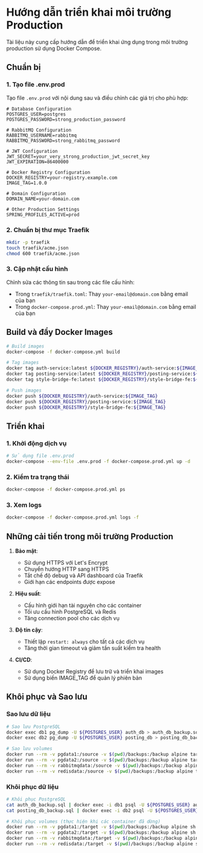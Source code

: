 # Hướng dẫn triển khai môi trường Production

Tài liệu này cung cấp hướng dẫn để triển khai ứng dụng trong môi trường production sử dụng Docker Compose.

## Chuẩn bị

### 1. Tạo file .env.prod

Tạo file `.env.prod` với nội dung sau và điều chỉnh các giá trị cho phù hợp:

```
# Database Configuration
POSTGRES_USER=postgres
POSTGRES_PASSWORD=strong_production_password

# RabbitMQ Configuration
RABBITMQ_USERNAME=rabbitmq
RABBITMQ_PASSWORD=strong_rabbitmq_password

# JWT Configuration
JWT_SECRET=your_very_strong_production_jwt_secret_key
JWT_EXPIRATION=86400000

# Docker Registry Configuration
DOCKER_REGISTRY=your-registry.example.com
IMAGE_TAG=1.0.0

# Domain Configuration
DOMAIN_NAME=your-domain.com

# Other Production Settings
SPRING_PROFILES_ACTIVE=prod
```

### 2. Chuẩn bị thư mục Traefik

```bash
mkdir -p traefik
touch traefik/acme.json
chmod 600 traefik/acme.json
```

### 3. Cập nhật cấu hình

Chỉnh sửa các thông tin sau trong các file cấu hình:

- Trong `traefik/traefik.toml`: Thay `your-email@domain.com` bằng email của bạn
- Trong `docker-compose.prod.yml`: Thay `your-email@domain.com` bằng email của bạn

## Build và đẩy Docker Images

```bash
# Build images
docker-compose -f docker-compose.yml build

# Tag images
docker tag auth-service:latest ${DOCKER_REGISTRY}/auth-service:${IMAGE_TAG}
docker tag posting-service:latest ${DOCKER_REGISTRY}/posting-service:${IMAGE_TAG}
docker tag style-bridge-fe:latest ${DOCKER_REGISTRY}/style-bridge-fe:${IMAGE_TAG}

# Push images
docker push ${DOCKER_REGISTRY}/auth-service:${IMAGE_TAG}
docker push ${DOCKER_REGISTRY}/posting-service:${IMAGE_TAG}
docker push ${DOCKER_REGISTRY}/style-bridge-fe:${IMAGE_TAG}
```

## Triển khai

### 1. Khởi động dịch vụ

```bash
# Sử dụng file .env.prod
docker-compose --env-file .env.prod -f docker-compose.prod.yml up -d
```

### 2. Kiểm tra trạng thái

```bash
docker-compose -f docker-compose.prod.yml ps
```

### 3. Xem logs

```bash
docker-compose -f docker-compose.prod.yml logs -f
```

## Những cải tiến trong môi trường Production

1. **Bảo mật**:
   - Sử dụng HTTPS với Let's Encrypt
   - Chuyển hướng HTTP sang HTTPS
   - Tắt chế độ debug và API dashboard của Traefik
   - Giới hạn các endpoints được expose

2. **Hiệu suất**:
   - Cấu hình giới hạn tài nguyên cho các container
   - Tối ưu cấu hình PostgreSQL và Redis
   - Tăng connection pool cho các dịch vụ

3. **Độ tin cậy**:
   - Thiết lập `restart: always` cho tất cả các dịch vụ
   - Tăng thời gian timeout và giảm tần suất kiểm tra health

4. **CI/CD**:
   - Sử dụng Docker Registry để lưu trữ và triển khai images
   - Sử dụng biến IMAGE_TAG để quản lý phiên bản

## Khôi phục và Sao lưu

### Sao lưu dữ liệu

```bash
# Sao lưu PostgreSQL
docker exec db1 pg_dump -U ${POSTGRES_USER} auth_db > auth_db_backup.sql
docker exec db2 pg_dump -U ${POSTGRES_USER} posting_db > posting_db_backup.sql

# Sao lưu volumes
docker run --rm -v pgdata1:/source -v $(pwd)/backups:/backup alpine tar -czf /backup/pgdata1.tar.gz /source
docker run --rm -v pgdata2:/source -v $(pwd)/backups:/backup alpine tar -czf /backup/pgdata2.tar.gz /source
docker run --rm -v rabbitmqdata:/source -v $(pwd)/backups:/backup alpine tar -czf /backup/rabbitmqdata.tar.gz /source
docker run --rm -v redisdata:/source -v $(pwd)/backups:/backup alpine tar -czf /backup/redisdata.tar.gz /source
```

### Khôi phục dữ liệu

```bash
# Khôi phục PostgreSQL
cat auth_db_backup.sql | docker exec -i db1 psql -U ${POSTGRES_USER} auth_db
cat posting_db_backup.sql | docker exec -i db2 psql -U ${POSTGRES_USER} posting_db

# Khôi phục volumes (thực hiện khi các container đã dừng)
docker run --rm -v pgdata1:/target -v $(pwd)/backups:/backup alpine sh -c "rm -rf /target/* && tar -xzf /backup/pgdata1.tar.gz -C /target --strip-components=1"
docker run --rm -v pgdata2:/target -v $(pwd)/backups:/backup alpine sh -c "rm -rf /target/* && tar -xzf /backup/pgdata2.tar.gz -C /target --strip-components=1"
docker run --rm -v rabbitmqdata:/target -v $(pwd)/backups:/backup alpine sh -c "rm -rf /target/* && tar -xzf /backup/rabbitmqdata.tar.gz -C /target --strip-components=1"
docker run --rm -v redisdata:/target -v $(pwd)/backups:/backup alpine sh -c "rm -rf /target/* && tar -xzf /backup/redisdata.tar.gz -C /target --strip-components=1"
``` 